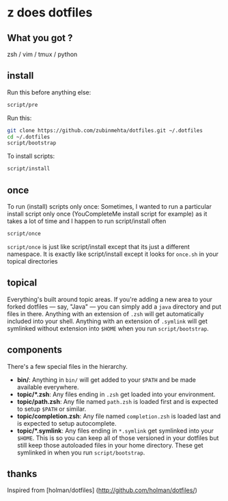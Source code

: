 # z does dotfiles

## What you got ?

zsh / vim / tmux / python

## install

Run this before anything else:

```sh
script/pre
```

Run this:

```sh
git clone https://github.com/zubinmehta/dotfiles.git ~/.dotfiles
cd ~/.dotfiles
script/bootstrap
```

To install scripts:

```sh
script/install
```

## once

To run (install) scripts only once: 
Sometimes, I wanted to run a particular install script only once 
(YouCompleteMe install script for example) as it takes a lot of time 
and I happen to run script/install often

```sh
script/once
```

`script/once` is just like script/install except that its just a different namespace. 
It is exactly like script/install except it looks for `once.sh` in your topical directories


## topical

Everything's built around topic areas. If you're adding a new area to your
forked dotfiles — say, "Java" — you can simply add a `java` directory and put
files in there. Anything with an extension of `.zsh` will get automatically
included into your shell. Anything with an extension of `.symlink` will get
symlinked without extension into `$HOME` when you run `script/bootstrap`.


## components

There's a few special files in the hierarchy.

- **bin/**: Anything in `bin/` will get added to your `$PATH` and be made
  available everywhere.
- **topic/\*.zsh**: Any files ending in `.zsh` get loaded into your
  environment.
- **topic/path.zsh**: Any file named `path.zsh` is loaded first and is
  expected to setup `$PATH` or similar.
- **topic/completion.zsh**: Any file named `completion.zsh` is loaded
  last and is expected to setup autocomplete.
- **topic/\*.symlink**: Any files ending in `*.symlink` get symlinked into
  your `$HOME`. This is so you can keep all of those versioned in your dotfiles
  but still keep those autoloaded files in your home directory. These get
  symlinked in when you run `script/bootstrap`.

## thanks

Inspired from [holman/dotfiles] (http://github.com/holman/dotfiles/)

